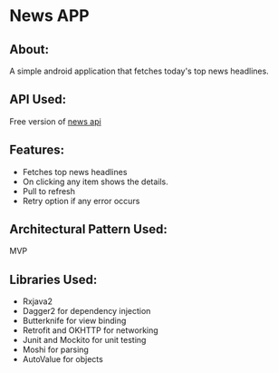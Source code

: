 # News APP

## About:
 A simple android application that fetches today's top news headlines.

## API Used:
  Free version of [news api](https://newsapi.org/docs/endpoints/top-headlines)

## Features:
- Fetches top news headlines
- On clicking any item shows the details.
- Pull to refresh
- Retry option if any error occurs

## Architectural Pattern Used:
MVP

## Libraries Used:
- Rxjava2
- Dagger2 for dependency injection
- Butterknife for view binding
- Retrofit and OKHTTP for networking
- Junit and Mockito for unit testing
- Moshi for parsing
- AutoValue for objects



